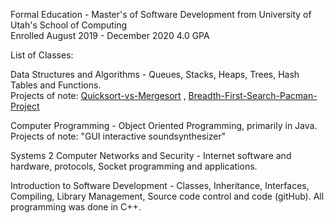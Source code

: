Formal Education - Master's of Software Development from University of Utah's School of Computing
<br />
Enrolled August 2019 - December 2020 4.0 GPA

List of Classes:

Data Structures and Algorithms - Queues, Stacks, Heaps, Trees, Hash Tables and Functions. <br />
Projects of note: [Quicksort-vs-Mergesort](https://github.com/alexnel24/AlexNelson/tree/master/SchoolProjects/QuickSortAndMergeSort)  ,  [Breadth-First-Search-Pacman-Project](https://github.com/alexnel24/AlexNelson/tree/master/SchoolProjects/PacmanFindPath)

Computer Programming - Object Oriented Programming, primarily in Java. <br />
Projects of note: "GUI interactive soundsynthesizer" 

Systems 2 Computer Networks and Security - Internet software and hardware, protocols, Socket programming and applications.  

Introduction to Software Development - Classes, Inheritance, Interfaces, Compiling, Library Management, Source code control and code (gitHub). All programming was done in C++. 

